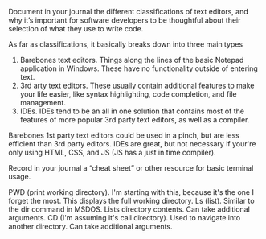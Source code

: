 Document in your journal the different classifications of text editors, and why it’s important for software developers to be thoughtful about their selection of what they use to write code.

As far as classifications, it basically breaks down into three main types

1. Barebones text editors. Things along the lines of the basic Notepad application in Windows. These have no functionality outside of entering text.
2. 3rd arty text editors. These usually contain additional features to make your life easier, like syntax highlighting, code completion, and file management.
3. IDEs. IDEs tend to be an all in one solution that contains most of the features of more popular 3rd party text editors, as well as a compiler.

Barebones 1st party text editors could be used in a pinch, but are less efficient than 3rd party editors. IDEs are great, but not necessary if your're only using HTML, CSS, and JS (JS has a just in time compiler).

Record in your journal a “cheat sheet” or other resource for basic terminal usage.

PWD (print working directory). I'm starting with this, because it's the one I forget the most. This displays the full working directory.
Ls (list). Similar to the dir command in MSDOS. Lists directory contents. Can take additional arguments.
CD (I'm assuming it's call directory). Used to navigate into another directory. Can take additional arguments.
